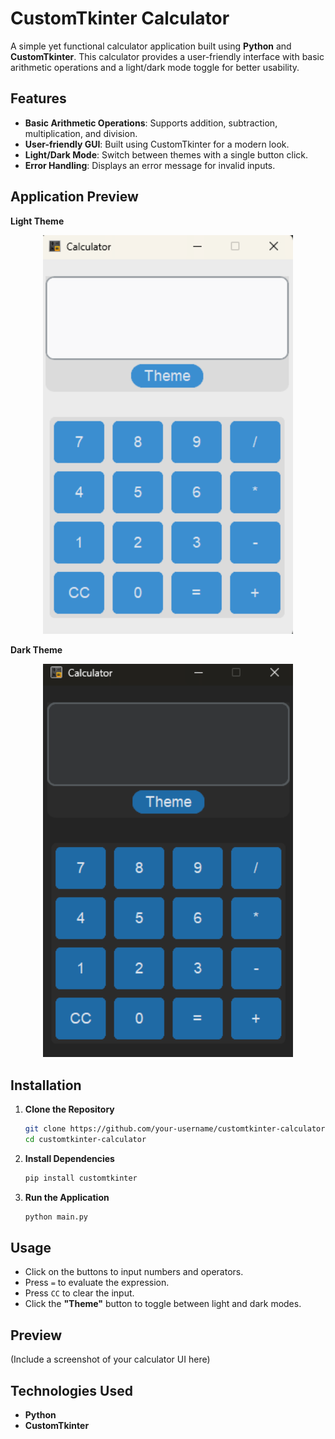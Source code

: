 # **CustomTkinter Calculator**  

A simple yet functional calculator application built using **Python** and **CustomTkinter**. This calculator provides a user-friendly interface with basic arithmetic operations and a light/dark mode toggle for better usability.  

## **Features**  
- **Basic Arithmetic Operations**: Supports addition, subtraction, multiplication, and division.  
- **User-friendly GUI**: Built using CustomTkinter for a modern look.  
- **Light/Dark Mode**: Switch between themes with a single button click.  
- **Error Handling**: Displays an error message for invalid inputs.

## **Application Preview**

**Light Theme**

<div align="center">
  <img src="./Screenshot/light.png" alt="Calculator UI" width="400"/>
</div>


**Dark Theme**

<div align="center">
  <img src="./Screenshot/dark.png" alt="Calculator UI" width="400"/>
</div>



## **Installation**  

1. **Clone the Repository**  
   ```bash
   git clone https://github.com/your-username/customtkinter-calculator.git
   cd customtkinter-calculator
   ```
2. **Install Dependencies**  
   ```bash
   pip install customtkinter
   ```
3. **Run the Application**  
   ```bash
   python main.py
   ```

## **Usage**  
- Click on the buttons to input numbers and operators.  
- Press `=` to evaluate the expression.  
- Press `CC` to clear the input.  
- Click the **"Theme"** button to toggle between light and dark modes.  

## **Preview**  
(Include a screenshot of your calculator UI here)

## **Technologies Used**  
- **Python**  
- **CustomTkinter**  

